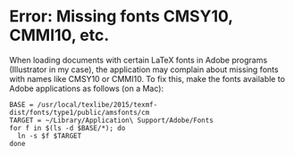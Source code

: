 # Error: Missing fonts CMSY10, CMMI10, etc.

When loading documents with certain LaTeX fonts in Adobe programs (Illustrator
in my case), the application may complain about missing fonts with names like
CMSY10 or CMMI10. To fix this, make the fonts available to Adobe applications as
follows (on a Mac):


```
BASE = /usr/local/texlibe/2015/texmf-dist/fonts/type1/public/amsfonts/cm
TARGET = ~/Library/Application\ Support/Adobe/Fonts
for f in $(ls -d $BASE/*); do
  ln -s $f $TARGET
done
```

